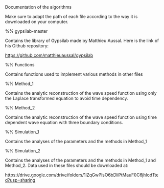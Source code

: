 Documentation of the algorithms

Make sure to adapt the path of each file according to the way it is downloaded on your computer.

%% gypsilab-master

Contains the library of Gypsilab made by Matthieu Aussal.
Here is the link of his Github repository:

https://github.com/matthieuaussal/gypsilab

%% Functions

Contains functions used to implement various methods in other files

%% Method_1

Contains the analytic reconstruction of the wave speed function using only the Laplace transformed equation to avoid time dependency.

%% Method_2

Contains the analytic reconstruction of the wave speed function using time dependent wave equation with three boundary conditions.

%% Simulation_1

Contains the analyses of the parameters and the methods in Method_1

%% Simulation_2

Contains the analyses of the parameters and the methods in Method_1 and Method_2.
Data used in these files should be downloaded at:

https://drive.google.com/drive/folders/1lZqGwPlsO6bDliPtMauF0C6jhIodTted?usp=sharing
